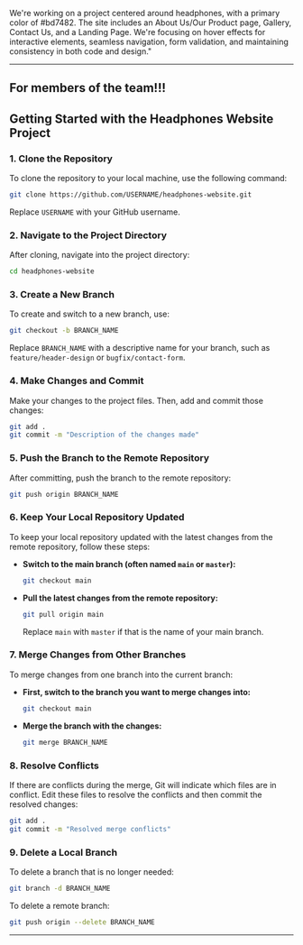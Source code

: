 We're working on a project centered around headphones, with a primary color of #bd7482. The site includes an About Us/Our Product page, Gallery, Contact Us, and a Landing Page. We're focusing on hover effects for interactive elements, seamless navigation, form validation, and maintaining consistency in both code and design."

---
## For members of the team!!!

## Getting Started with the Headphones Website Project

### 1. **Clone the Repository**

To clone the repository to your local machine, use the following command:

```bash
git clone https://github.com/USERNAME/headphones-website.git
```

Replace `USERNAME` with your GitHub username.

### 2. **Navigate to the Project Directory**

After cloning, navigate into the project directory:

```bash
cd headphones-website
```

### 3. **Create a New Branch**

To create and switch to a new branch, use:

```bash
git checkout -b BRANCH_NAME
```

Replace `BRANCH_NAME` with a descriptive name for your branch, such as `feature/header-design` or `bugfix/contact-form`.

### 4. **Make Changes and Commit**

Make your changes to the project files. Then, add and commit those changes:

```bash
git add .
git commit -m "Description of the changes made"
```

### 5. **Push the Branch to the Remote Repository**

After committing, push the branch to the remote repository:

```bash
git push origin BRANCH_NAME
```

### 6. **Keep Your Local Repository Updated**

To keep your local repository updated with the latest changes from the remote repository, follow these steps:

- **Switch to the main branch (often named `main` or `master`):**

  ```bash
  git checkout main
  ```

- **Pull the latest changes from the remote repository:**

  ```bash
  git pull origin main
  ```

  Replace `main` with `master` if that is the name of your main branch.

### 7. **Merge Changes from Other Branches**

To merge changes from one branch into the current branch:

- **First, switch to the branch you want to merge changes into:**

  ```bash
  git checkout main
  ```

- **Merge the branch with the changes:**

  ```bash
  git merge BRANCH_NAME
  ```

### 8. **Resolve Conflicts**

If there are conflicts during the merge, Git will indicate which files are in conflict. Edit these files to resolve the conflicts and then commit the resolved changes:

```bash
git add .
git commit -m "Resolved merge conflicts"
```

### 9. **Delete a Local Branch**

To delete a branch that is no longer needed:

```bash
git branch -d BRANCH_NAME
```

To delete a remote branch:

```bash
git push origin --delete BRANCH_NAME
```

--------------------
